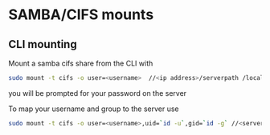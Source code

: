 # SAMBA/CIFS mounts

## CLI mounting

Mount a samba cifs share from the CLI with
```bash
sudo mount -t cifs -o user=<username>  //<ip address>/serverpath /local/path 
```

you will be prompted for your password on the server

To map your username and group to the server use
```bash
sudo mount -t cifs -o user=<username>,uid=`id -u`,gid=`id -g` //<server url>/serverpath /local/path
```
